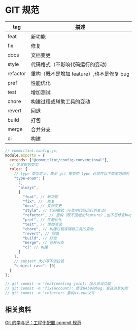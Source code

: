 <!-- ## 前端规范

##

0. 使用 vscode 编辑器开发，依赖于 setting.json 进行代码规范（编码规范、代码风格）的落地，及配套的 vscode 扩展插件
1. 扩展插件需安装 debugger for chrome(调试) GitLens (git 查看) Prettier (代码风格) Prettier Eslint(规范和风格) Vetur (vue 插件)
2. 通过运行 lint:fix 进行提交前修复。

### git 规范

##

##

### 工作流规范 -->

# GIT 规范

| tag      | 描述                                      |
| -------- | ----------------------------------------- |
| feat     | 新功能                                    |
| fix      | 修复                                      |
| docs     | 文档变更                                  |
| style    | 代码格式（不影响代码运行的变动）          |
| refactor | 重构（既不是增加 feature）,也不是修复 bug |
| pref     | 性能优化                                  |
| test     | 增加测试                                  |
| chore    | 构建过程或辅助工具的变动                  |
| revert   | 回退                                      |
| build    | 打包                                      |
| merge    | 合并分支                                  |
| ci       | 构建                                      |

```js
// commitlint.config.js;
module.exports = {
  extends: ["@commitlint/config-conventional"],
  // 定义规则类型
  rules: {
    // type 类型定义，表示 git 提交的 type 必须在以下类型范围内
    "type-enum": [
      2,
      "always",
      [
        "feat", // 新功能
        "fix", //  修复
        "docs", // 文档变更
        "style", // 代码格式（不影响代码运行的变动）
        "refactor", // 重构（既不是增加feature）,也不是修复bug
        "pref", // 性能优化
        "test", // 增加测试
        "chore", // 构建过程或辅助工具的变动
        "revert", // 回退
        "build", // 打包
        "merge", // 合并分支
        "ci" // 构建
      ]
    ],
    // subject 大小写不做校验
    "subject-case": [0]
  }
};

// git commit -m 'feat(meeting join): 加入会议功能'
// git commit -m 'fix(account): 修复8459的bug，发送消息失败'
// git commit -m 'refactor: 重构xx.vue文件'
```

## 相关资料

[Git 的学与记：工程化配置 commit 规范](https://juejin.cn/post/6844903710112350221)

